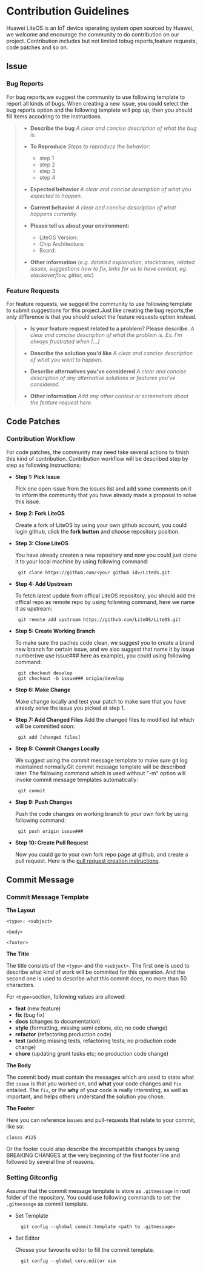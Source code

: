 # Contribution Guidelines
Huawei LiteOS is an IoT device operating system open sourced by Huawei, we welcome and encourage the community to do contribution on our project. Contribution includes but not limited tobug reports,feature requests, code patches and so on.

## Issue 
### Bug Reports
For bug reports,we suggest the community to use following template to report all kinds of bugs. When creating a new issue, you could select the bug reports option and the following templete will pop up, then you should fill items accodring to the instructions.


> * **Describe the bug** 
> *A clear and concise description of what the bug is.*
>
> * **To Reproduce**
> *Steps to reproduce the behavior*:
>  	- step 1
>  	- step 2
>  	- step 3
>  	- step 4
>
> * **Expected behavior**
> *A clear and concise description of what you expected to happen.*
>
> * **Current behavior**
> *A clear and concise description of what happens currently.*
>
> * **Please tell us about your environment:**
>  	- LiteOS Version: 
>  	- Chip Architecture:
>  	- Board: 
>
> * **Other information** (*e.g. detailed explanation, stacktraces, related issues, suggestions how to fix, links for us to have context, eg. stackoverflow, gitter, etc*)


### Feature Requests
For feature requests, we suggest the community to use following template to submit suggestions for this project.Just like creating the bug reports,the only difference is that you should select the feature requests option instead.

> * **Is your feature request related to a problem? Please describe.**
> *A clear and concise description of what the problem is. Ex. I'm always frustrated when [...]*
>
> * **Describe the solution you'd like**
> *A clear and concise description of what you want to happen.*
>
> * **Describe alternatives you've considered**
> *A clear and concise description of any alternative solutions or features you've considered.*
>
> * **Other information**
> *Add any other context or screenshots about the feature request here.*

## Code Patches

### Contribution Workflow
For code patches, the community may need take several actions to finish this kind of contribution. Contribution workflow will be described step by step as following instructions:

 * **Step 1: Pick Issue**

	Pick one open issue from the issues list and add some comments on it to inform the community that you have already made a proposal to solve this issue. 

 * **Step 2: Fork LiteOS**

	Create a fork of LiteOS by using your own github account, you could login github, click the **fork button** and choose repository position. 

 * **Step 3: Clone LiteOS**

	You have already createn a new repository and now you could just clone it to your local machine by using following command:

		git clone https://github.com/<your github id>/LiteOS.git

 * **Step 4: Add Upstream**

	To fetch latest update from offical LiteOS repository, you should add the offical repo as remote repo by using following command, here we name it as upstream:

		git remote add upstream https://github.com/LiteOS/LiteOS.git

 * **Step 5: Create Working Branch**

	To make sure the paches code clean, we suggest you to create a brand new branch for certain issue, and we also suggest that name it by issue number(we use issue### here as example), you could using following command:

		git checkout develop
		git checkout -b issue### origin/develop

 * **Step 6: Make Change**

	Make change locally and test your patch to make sure that you have already solve ths issue you picked at step 1.

 * **Step 7: Add Changed Files**
	Add the changed files to modified list which will be committed soon:

 		git add [changed files]

 * **Step 8: Commit Changes Locally**

	We suggest using the commit message template to make sure git log maintained normally.Git commit message template will be described later. The following command which is used without "-m" option will invoke commit message templates automatically:

		git commit

 * **Step 9: Push Changes**

	Push the code changes on working branch to your own fork by using following command:

		git push origin issue###

 * **Step 10: Create Pull Request**

	Now you could go to your own fork repo page at github, and create a pull request. Here is the [pull request creation instructions](https://help.github.com/articles/creating-a-pull-request-from-a-fork/).

## Commit Message
### Commit Message Template

**The Layout**

	<type>: <subject>
	
	<body>
	
	<footer>

**The Title**

The title consists of the `<type>` and the `<subject>`. The first one is used to describe what kind of work will be commited for this operation. And the second one is used to describe what this commit does, no more than 50 charactors.

For `<type>`section, following values are allowed:

- **feat** (new feature)
- **fix** (bug fix)
- **docs** (changes to documentation)
- **style** (formatting, missing semi colons, etc; no code change)
- **refactor** (refactoring production code)
- **test** (adding missing tests, refactoring tests; no production code change)
- **chore** (updating grunt tasks etc; no production code change)

**The Body**

The commit body must contain the messages which are used to state what the `issue` is that you worked on, and **what** your code changes and `fix` entailed.  The `fix`, or the **why** of your code is really interesting, as well as important, and helps others understand the solution you chose.

**The Footer**

Here you can reference issues and pull-requests that relate to your commit, like so:

``` 
closes #125
``` 

Or the footer could also describe the imcompatible changes by using BREAKING CHANGES at the very beginning of the first footer line and followed by several line of reasons. 

### Setting Gitconfig
Assume that the commit message template is store as `.gitmessage` in root folder of the repository. You could use following commands to set the `.gitmessage` as commit template. 

* Set Template

		git config --global commit.template <path to .gitmessage>

* Set Editor

	Chosse your favourite editor to fill the commit template.

		git config --global core.editor vim
